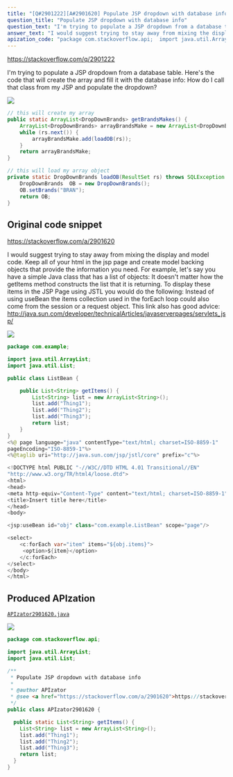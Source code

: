 ```yaml
---
title: "[Q#2901222][A#2901620] Populate JSP dropdown with database info"
question_title: "Populate JSP dropdown with database info"
question_text: "I'm trying to populate a JSP dropdown from a database table. Here's the code that will create the array and fill it with the database info: How do I call that class from my JSP and populate the dropdown?"
answer_text: "I would suggest trying to stay away from mixing the display and model code. Keep all of your html in the jsp page and create model backing objects that provide the information you need. For example, let's say you have a simple Java class that has a list of objects: It doesn't matter how the getItems method constructs the list that it is returning. To display these items in the JSP Page using JSTL you would do the following: Instead of using useBean the items collection used in the forEach loop could also come from the session or a request object. This link also has good advice: http://java.sun.com/developer/technicalArticles/javaserverpages/servlets_jsp/"
apization_code: "package com.stackoverflow.api;  import java.util.ArrayList; import java.util.List;  /**  * Populate JSP dropdown with database info  *  * @author APIzator  * @see <a href=\"https://stackoverflow.com/a/2901620\">https://stackoverflow.com/a/2901620</a>  */ public class APIzator2901620 {    public static List<String> getItems() {     List<String> list = new ArrayList<String>();     list.add(\"Thing1\");     list.add(\"Thing2\");     list.add(\"Thing3\");     return list;   } }"
---
```


https://stackoverflow.com/q/2901222

I&#x27;m trying to populate a JSP dropdown from a database table.
Here&#x27;s the code that will create the array and fill it with the database info:
How do I call that class from my JSP and populate the dropdown?


<div class="code-logo"><img src="/stackoverflow.png" /></div>

```java
// this will create my array 
public static ArrayList<DropDownBrands> getBrandsMakes() {
    ArrayList<DropDownBrands> arrayBrandsMake = new ArrayList<DropDownBrands>();
    while (rs.next()) {     
        arrayBrandsMake.add(loadOB(rs));
    }
    return arrayBrandsMake;
}

// this will load my array object
private static DropDownBrands loadOB(ResultSet rs) throws SQLException {
    DropDownBrands  OB = new DropDownBrands();
    OB.setBrands("BRAN");
    return OB;
}
```


## Original code snippet

https://stackoverflow.com/a/2901620

I would suggest trying to stay away from mixing the display and model code. Keep all of your html in the jsp page and create model backing objects that provide the information you need. For example, let&#x27;s say you have a simple Java class that has a list of objects:
It doesn&#x27;t matter how the getItems method constructs the list that it is returning. To display these items in the JSP Page using JSTL you would do the following:
Instead of using useBean the items collection used in the forEach loop could also come from the session or a request object.
This link also has good advice:
http://java.sun.com/developer/technicalArticles/javaserverpages/servlets_jsp/

<div class="code-logo"><img src="/stackoverflow.png" /></div>

```java
package com.example;

import java.util.ArrayList;
import java.util.List;

public class ListBean {

    public List<String> getItems() {
        List<String> list = new ArrayList<String>();
        list.add("Thing1");
        list.add("Thing2");
        list.add("Thing3");
        return list;
    }
}
<%@ page language="java" contentType="text/html; charset=ISO-8859-1"
pageEncoding="ISO-8859-1"%>
<%@taglib uri="http://java.sun.com/jsp/jstl/core" prefix="c"%> 

<!DOCTYPE html PUBLIC "-//W3C//DTD HTML 4.01 Transitional//EN"     
"http://www.w3.org/TR/html4/loose.dtd">
<html>
<head>
<meta http-equiv="Content-Type" content="text/html; charset=ISO-8859-1">
<title>Insert title here</title>
</head>
<body>

<jsp:useBean id="obj" class="com.example.ListBean" scope="page"/>

<select>
    <c:forEach var="item" items="${obj.items}">
     <option>${item}</option>
    </c:forEach>
</select>
</body>
</html>
```

## Produced APIzation

[`APIzator2901620.java`](https://github.com/pasqualesalza/apization/raw/main/data/search/APIzator2901620.java)

<div class="code-logo"><img src="/apizator.png" /></div>

```java
package com.stackoverflow.api;

import java.util.ArrayList;
import java.util.List;

/**
 * Populate JSP dropdown with database info
 *
 * @author APIzator
 * @see <a href="https://stackoverflow.com/a/2901620">https://stackoverflow.com/a/2901620</a>
 */
public class APIzator2901620 {

  public static List<String> getItems() {
    List<String> list = new ArrayList<String>();
    list.add("Thing1");
    list.add("Thing2");
    list.add("Thing3");
    return list;
  }
}

```